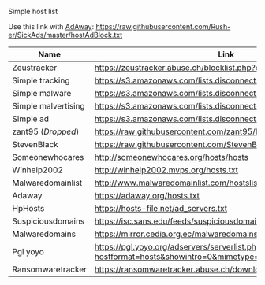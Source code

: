 Simple host list

Use this link with [AdAway](https://github.com/AdAway/AdAway): https://raw.githubusercontent.com/Rush-er/SickAds/master/hostAdBlock.txt


Name | Link
------------ | -------------
Zeustracker|https://zeustracker.abuse.ch/blocklist.php?download=domainblocklist
Simple tracking|https://s3.amazonaws.com/lists.disconnect.me/simple_tracking.txt
Simple malware|https://s3.amazonaws.com/lists.disconnect.me/simple_malware.txt
Simple malvertising|https://s3.amazonaws.com/lists.disconnect.me/simple_malvertising.txt
Simple ad|https://s3.amazonaws.com/lists.disconnect.me/simple_ad.txt
zant95 (_Dropped_) |https://raw.githubusercontent.com/zant95/hosts/master/hosts
StevenBlack|https://raw.githubusercontent.com/StevenBlack/hosts/master/hosts
Someonewhocares|http://someonewhocares.org/hosts/hosts
Winhelp2002|http://winhelp2002.mvps.org/hosts.txt
Malwaredomainlist|http://www.malwaredomainlist.com/hostslist/hosts.txt
Adaway|https://adaway.org/hosts.txt
HpHosts |https://hosts-file.net/ad_servers.txt
Suspiciousdomains|https://isc.sans.edu/feeds/suspiciousdomains_High.txt
Malwaredomains|https://mirror.cedia.org.ec/malwaredomains/justdomains
Pgl yoyo|https://pgl.yoyo.org/adservers/serverlist.php?hostformat=hosts&showintro=0&mimetype=plaintext
Ransomwaretracker|https://ransomwaretracker.abuse.ch/downloads/RW_DOMBL.txt

